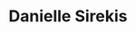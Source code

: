 ---
title: Danielle Sirekis
layout: speaker
name: Danielle Sirekis
short_description: Danielle built the varsity program at LTU from the ground up
description: Danielle built the varsity program at LTU from the ground up, focusing on creating an 
    inclusive community space with high level competition. She started her career in the healthcare
    industry, which allows her to bring a wellness focused perspective to esports coaching.
img: "/img/speakers/danielle_sirekis.jpg"
social: null
order: 1
---